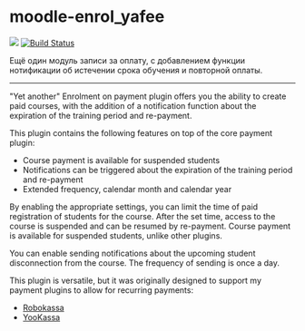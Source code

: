 # moodle-enrol_yafee

[![](https://img.shields.io/github/v/release/Snickser/moodle-enrol_yafee.svg)](https://github.com/Snickser/moodle-enrol_yafee/releases)
[![Build Status](https://github.com/Snickser/moodle-enrol_yafee/actions/workflows/moodle-ci.yml/badge.svg)](https://github.com/Snickser/moodle-enrol_yafee/actions/workflows/moodle-ci.yml)

Ещё один модуль записи за оплату, с добавлением функции нотификации об истечении срока обучения и повторной оплаты.

------

"Yet another" Enrolment on payment plugin offers you the ability to create paid courses, with the addition of a notification function about the expiration of the training period and re-payment.

This plugin contains the following features on top of the core payment plugin:
- Course payment is available for suspended students
- Notifications can be triggered about the expiration of the training period and re-payment
- Extended frequency, calendar month and calendar year

By enabling the appropriate settings, you can limit the time of paid registration of students for the course. After the set time, access to the course is suspended and can be resumed by re-payment. Course payment is available for suspended students, unlike other plugins.

You can enable sending notifications about the upcoming student disconnection from the course. The frequency of sending is once a day.

This plugin is versatile, but it was originally designed to support my payment plugins to allow for recurring payments:

- [Robokassa](https://github.com/Snickser/moodle-paygw_robokassa)
- [YooKassa](https://github.com/Snickser/moodle-paygw_yookassa)
